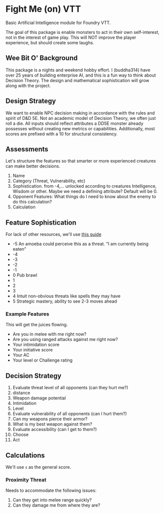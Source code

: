 # Fight Me (on) VTT

Basic Artificial Intelligence module for Foundry VTT.

The goal of this package is enable monsters to act in their own self-interest, not
in the interest of game play. This will NOT improve the player experience, but should
create some laughs.

## Wee Bit O' Background
This package is a nights and weekend hobby effort.  I (buddha314) have over 25 years of building enterprise AI, and this is a fun way to think about Decision Theory.  The design and mathematical sophistication will grow along with the project.

## Design Strategy

We want to enable NPC decision making in accordance with the rules and spirit of
D&D 5E.  Not an academic model of Decision Theory, we often just roll a die.  All
inputs should reflect attributes a DD5E monster already possesses without creating
new metrics or capabilities. Additionally, most scores are prefixed with a 10 for structural consistency.

## Assessments

Let's structure the features so that smarter or more experienced creatures can make better decisions.

1. Name
1. Category (Threat, Vulnerability, etc)
1. Sophistication.  from -4,... unlocked according to creatures Intelligence, Wisdom or other.  Maybe we need a defining attribute?  Default will be 0.
1. Opponent Features: What things do I need to know about the enemy to do this calculation?
1. Calculation

## Feature Sophistication

For lack of other resources, we'll use [this guide](https://www.dmingwithcharisma.com/2011/10/dd-stats-in-simple-language/)

* -5 An amoeba could perceive this as a threat. "I am currently being eaten"
* -4
* -3
* -2
* -1
* 0 Pub brawl
* 1
* 2
* 3
* 4 Intuit non-obvious threats like spells they may have
* 5 Strategic mastery, ability to see 2-3 moves ahead

### Example Features
This will get the juices flowing.

* Are you in melee with me right now?
* Are you using ranged attacks against me right now?
* Your intimidation score
* Your initiative score
* Your AC
* Your level or Challenge rating

## Decision Strategy

1. Evaluate threat level of all opponents (can they hurt me?)
  1. distance
  1. Weapon damage potential
  1. Intimidation
  1. Level
1. Evaluate vulnerability of all opponents (can I hurt them?)
  1. Can my weapons pierce their armor?
  1. What is my best weapon against them?
1. Evaluate accessibility (can I get to them?)
1. Choose
1. Act

## Calculations
We'll use `s` as the general score.

### Proximity Threat
Needs to accommodate the following issues:
1. Can they get into melee range quickly?
1. Can they damage me from where they are?
